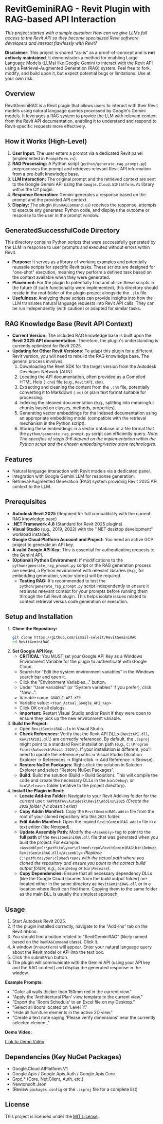 # RevitGeminiRAG - Revit Plugin with RAG-based API Interaction

*This project started with a simple question: How can we give LLMs full access to the Revit API so they become specialized Revit software developers and interact flawlessly with Revit?*

**Disclaimer:** This project is shared "as-is" as a proof-of-concept and is **not actively maintained**. It demonstrates a method for enabling Large Language Models (LLMs) like Google Gemini to interact with the Revit API using a Retrieval-Augmented Generation (RAG) system. Feel free to fork, modify, and build upon it, but expect potential bugs or limitations. Use at your own risk.

## Overview

RevitGeminiRAG is a Revit plugin that allows users to interact with their Revit models using natural language queries processed by Google's Gemini models. It leverages a RAG system to provide the LLM with relevant context from the Revit API documentation, enabling it to understand and respond to Revit-specific requests more effectively.

## How it Works (High-Level)

1.  **User Input:** The user enters a prompt via a dedicated Revit panel (implemented in `PromptForm.cs`).
2.  **RAG Processing:** A Python script (`python/generate_rag_prompt.py`) preprocesses the prompt and retrieves relevant Revit API information from a pre-built knowledge base.
3.  **LLM Interaction:** The original prompt and the retrieved context are sent to the Google Gemini API using the `Google.Cloud.AIPlatform.V1` library within the C# plugin.
4.  **Response Generation:** Gemini generates a response based on the prompt and the provided API context.
5.  **Display:** The plugin (`RunRAGCommand.cs`) receives the response, attempts to execute any generated Python code, and displays the outcome or response to the user in the prompt window.

## GeneratedSuccessfulCode Directory

This directory contains Python scripts that were successfully generated by the LLM in response to user prompts and executed without errors within Revit.

*   **Purpose:** It serves as a library of working examples and potentially reusable scripts for specific Revit tasks. These scripts are designed for "one-shot" execution, meaning they perform a defined task based on the context available when they were generated.
*   **Placement:** For the plugin to potentially find and utilize these scripts in the future (if such functionality were implemented), this directory should reside in the root folder of the plugin project alongside the `.sln` file.
*   **Usefulness:** Analyzing these scripts can provide insights into how the LLM translates natural language requests into Revit API calls. They can be run independently (with caution) or adapted for similar tasks.

## RAG Knowledge Base (Revit API Context)

*   **Current Version:** The included RAG knowledge base is built upon the **Revit 2025 API documentation**. Therefore, the plugin's understanding is currently optimized for Revit 2025.
*   **Updating for Other Revit Versions:** To adapt this plugin for a different Revit version, you will need to rebuild the RAG knowledge base. The general process involves:
    1.  Downloading the Revit SDK for the target version from the Autodesk Developer Network (ADN).
    2.  Locating the API documentation, often provided as a Compiled HTML Help (`.chm`) file (e.g., `RevitAPI.chm`).
    3.  Extracting and cleaning the content from the `.chm` file, potentially converting it to Markdown (`.md`) or plain text format suitable for processing.
    4.  Indexing the cleaned documentation (e.g., splitting into meaningful chunks based on classes, methods, properties).
    5.  Generating vector embeddings for the indexed documentation using an appropriate embedding model (compatible with the retrieval mechanism in the Python script).
    6.  Storing these embeddings in a vector database or a file format that the `python/generate_rag_prompt.py` script can efficiently query. *Note: The specifics of steps 3-6 depend on the implementation within the Python script and the chosen embedding/vector store technologies.*

## Features

*   Natural language interaction with Revit models via a dedicated panel.
*   Integration with Google Gemini LLM for response generation.
*   Retrieval-Augmented Generation (RAG) system providing Revit 2025 API context to the LLM.

## Prerequisites

*   **Autodesk Revit 2025** (Required for full compatibility with the current RAG knowledge base)
*   **.NET Framework 4.8** (Standard for Revit 2025 plugins)
*   **Visual Studio** (e.g., 2019, 2022) with the ".NET desktop development" workload installed.
*   **Google Cloud Platform Account and Project:** You need an active GCP project to generate an API key.
*   **A valid Google API Key:** This is essential for authenticating requests to the Gemini API.
*   **(Optional) Python Environment:** If modifications to the `python/generate_rag_prompt.py` script or the RAG generation process are needed, a Python environment with relevant libraries (e.g., for embedding generation, vector stores) will be required.
    *   **Testing RAG:** It's recommended to test the `python/generate_rag_prompt.py` script independently to ensure it retrieves relevant context for your prompts before running them through the full Revit plugin. This helps isolate issues related to context retrieval versus code generation or execution.

## Setup and Installation

1.  **Clone the Repository:**
    ```bash
    git clone https://github.com/ismail-seleit/RevitGeminiRAG
    cd RevitGeminiRAG
    ```
2.  **Set Google API Key:**
    *   **CRITICAL:** You MUST set your Google API Key as a Windows Environment Variable for the plugin to authenticate with Google Cloud.
    *   Search for "Edit the system environment variables" in the Windows search bar and open it.
    *   Click the "Environment Variables..." button.
    *   Under "User variables" (or "System variables" if you prefer), click "New...".
    *   Variable name: `GOOGLE_API_KEY`
    *   Variable value: `<Your_Actual_Google_API_Key>`
    *   Click OK on all dialogs.
    *   **Important:** Restart Visual Studio and/or Revit if they were open to ensure they pick up the new environment variable.
3.  **Build the Project:**
    *   Open `RevitGeminiRAG.sln` in Visual Studio.
    *   **Check References:** Verify that the Revit API DLLs (`RevitAPI.dll`, `RevitAPIUI.dll`) are correctly referenced. By default, the `.csproj` might point to a standard Revit installation path (e.g., `C:\Program Files\Autodesk\Revit 2025\`). If your installation is different, you'll need to update the reference paths in Visual Studio (Solution Explorer -> References -> Right-click -> Add Reference -> Browse).
    *   **Restore NuGet Packages:** Right-click the solution in Solution Explorer and select "Restore NuGet Packages".
    *   **Build:** Build the solution (Build > Build Solution). This will compile the code and create the necessary DLLs in the `bin\Debug\` or `bin\Release\` folder (relative to the project directory).
4.  **Install the Plugin in Revit:**
    *   **Locate Add-ins Folder:** Navigate to your Revit Add-ins folder for the current user:
        `%APPDATA%\Autodesk\Revit\Addins\2025`
        *(Create the `2025` folder if it doesn't exist)*
    *   **Copy Addin Manifest:** Copy the `RevitGeminiRAG.addin` file from the root of your cloned repository into this `2025` folder.
    *   **Edit Addin Manifest:** Open the copied `RevitGeminiRAG.addin` file in a text editor (like Notepad).
    *   **Update Assembly Path:** Modify the `<Assembly>` tag to point to the **full path** of the `RevitGeminiRAG.dll` file that was generated when you built the project. For example:
        `<Assembly>C:\path\to\your\cloned\repo\RevitGeminiRAG\bin\Debug\RevitGeminiRAG.dll</Assembly>`
        *(Replace `C:\path\to\your\cloned\repo\` with the actual path where you cloned the repository and ensure you point to the correct build output folder, e.g., `bin\Debug` or `bin\Release`)*.
    *   **Copy Dependencies:** Ensure that all necessary dependency DLLs (like the Google Cloud libraries from the build output folder) are located either in the same directory as `RevitGeminiRAG.dll` or in a location where Revit can find them. Copying them to the same folder as the main DLL is usually the simplest approach.

## Usage

1.  Start Autodesk Revit 2025.
2.  If the plugin installed correctly, navigate to the "Add-Ins" tab on the Revit ribbon.
3.  You should find a button related to "RevitGeminiRAG" (likely named based on the `RunRAGCommand` class). Click it.
4.  A window (`PromptForm`) will appear. Enter your natural language query about the Revit model or API into the text box.
5.  Click the submit/run button.
6.  The plugin will communicate with the Gemini API (using your API key and the RAG context) and display the generated response in the window.

**Example Prompts:**

*   "Color all walls thicker than 150mm red in the current view."
*   "Apply the 'Architectural Plan' view template to the current view."
*   "Export the 'Room Schedule' to an Excel file on my Desktop."
*   "Select all doors located on 'Level 1'."
*   "Hide all furniture elements in the active 3D view."
*   "Create a text note saying 'Please verify dimensions' near the currently selected element."

**Demo Video:**

[Link to Demo Video](https://www.linkedin.com/posts/ismailseleit_revitapi-opensource-ai-activity-7323350829875224577-y8BF?utm_source=share&utm_medium=member_desktop&rcm=ACoAABanxF8B-fca2vTVLNhTmO144kUIy7MaRhY)

## Dependencies (Key NuGet Packages)

*   Google.Cloud.AIPlatform.V1
*   Google.Apis / Google.Apis.Auth / Google.Apis.Core
*   Grpc.* (Core, Net.Client, Auth, etc.)
*   Newtonsoft.Json
*   (Review `packages.config` or the `.csproj` file for a complete list)

## License

This project is licensed under the [MIT License](LICENSE).
